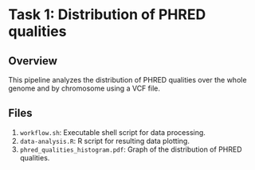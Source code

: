 # Task 1: Distribution of PHRED qualities

## Overview
This pipeline analyzes the distribution of PHRED qualities over the whole genome and by chromosome using a VCF file.

## Files
1. `workflow.sh`: Executable shell script for data processing.
2. `data-analysis.R`: R script for resulting data plotting.
3. `phred_qualities_histogram.pdf`: Graph of the distribution of PHRED qualities.

